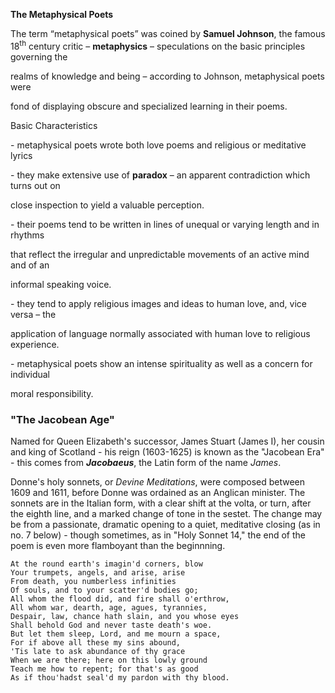 **The Metaphysical Poets**

The term “metaphysical poets” was coined by **Samuel Johnson**, the famous 18<sup>th</sup> century critic – **<span class="underline">metaphysics</span>** – speculations on the basic principles governing the

realms of knowledge and being – according to Johnson, metaphysical poets were

fond of displaying obscure and specialized learning in their poems.

<span class="underline">Basic Characteristics</span>

\- metaphysical poets wrote both love poems and religious or meditative lyrics

\- they make extensive use of **<span class="underline">paradox</span>** – an apparent contradiction which turns out on

close inspection to yield a valuable perception.

\- their poems tend to be written in lines of unequal or varying length and in rhythms

that reflect the irregular and unpredictable movements of an active mind and of an

informal speaking voice.

\- they tend to apply religious images and ideas to human love, and, vice versa – the

application of language normally associated with human love to religious experience.

\- metaphysical poets show an intense spirituality as well as a concern for individual

moral responsibility.

### "The Jacobean Age"

Named for Queen Elizabeth's successor, James Stuart (James I), her cousin and king of Scotland - his reign (1603-1625) is known as the "Jacobean Era" - this comes from ***Jacobaeus***, the Latin form of the name *James*.

Donne's holy sonnets, or _Devine Meditations_, were composed between 1609 and 1611, before Donne was ordained as an Anglican minister. The sonnets are in the Italian form, with a clear shift at the volta, or turn, after the eighth line, and a marked change of tone in the sestet. The change may be from a passionate, dramatic opening to a quiet, meditative closing (as in no. 7 below) - though sometimes, as in "Holy Sonnet 14," the end of the poem is even more flamboyant than the beginnning.

    At the round earth's imagin'd corners, blow 
    Your trumpets, angels, and arise, arise 
    From death, you numberless infinities 
    Of souls, and to your scatter'd bodies go; 
    All whom the flood did, and fire shall o'erthrow, 
    All whom war, dearth, age, agues, tyrannies, 
    Despair, law, chance hath slain, and you whose eyes 
    Shall behold God and never taste death's woe. 
    But let them sleep, Lord, and me mourn a space, 
    For if above all these my sins abound, 
    'Tis late to ask abundance of thy grace 
    When we are there; here on this lowly ground 
    Teach me how to repent; for that's as good 
    As if thou'hadst seal'd my pardon with thy blood. 